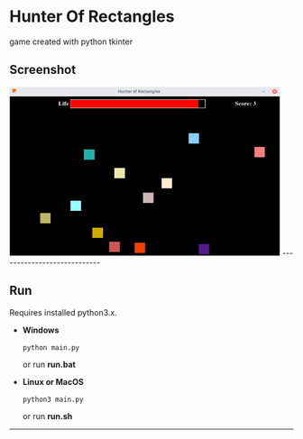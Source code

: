 # Hunter Of Rectangles
 
game created with python tkinter
## Screenshot
<img src=screenshots/01.png/ height=300 width=480>
----------------------------

## Run

Requires installed python3.x.

* **Windows**

  ```
  python main.py
  ```
    or run **run.bat**
    
* **Linux or MacOS**

  ```
  python3 main.py
  ```
    or run **run.sh**
----------------------------
